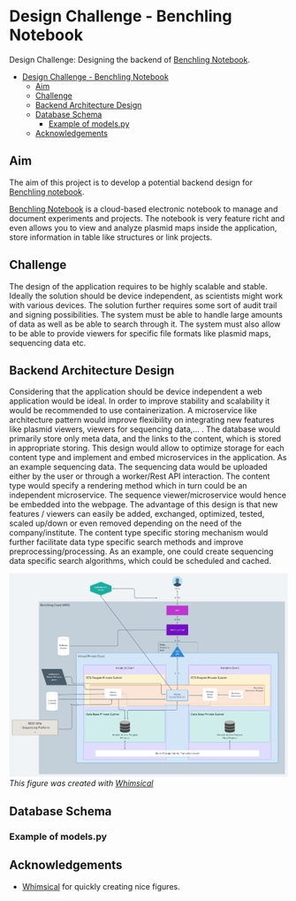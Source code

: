 # Design Challenge - Benchling Notebook

Design Challenge: Designing the backend of [Benchling Notebook](https://www.benchling.com/notebook/).

- [Design Challenge - Benchling Notebook](#design-challenge---benchling-notebook)
  - [Aim](#aim)
  - [Challenge](#challenge)
  - [Backend Architecture Design](#backend-architecture-design)
  - [Database Schema](#database-schema)
    - [Example of models.py](#example-of-modelspy)
  - [Acknowledgements](#acknowledgements)

## Aim

The aim of this project is to develop a potential backend design for [Benchling notebook](https://www.benchling.com/notebook/).


[Benchling Notebook](https://www.benchling.com/notebook/) is a cloud-based electronic notebook to manage and document experiments and projects. The notebook is very feature richt and even allows you to view and analyze plasmid maps inside the application, store information in table like structures or link projects.

## Challenge

The design of the application requires to be highly scalable and stable. Ideally the solution should be device independent, as scientists might work with various devices. The solution further requires some sort of audit trail and signing possibilities. The system must be able to handle large amounts of data as well as be able to search through it. The system must also allow to be able to provide viewers for specific file formats like plasmid maps, sequencing data etc.

## Backend Architecture Design

Considering that the application should be device independent a web application would be ideal. In order to improve stability and scalability it would be recommended to use containerization. A microservice like architecture pattern would improve flexibility on integrating new features like plasmid viewers, viewers for sequencing data,... . The database would primarily store only meta data, and the links to the content, which is stored in appropriate storing. This design would allow to optimize storage for each content type and implement and embed microservices in the application. As an example sequencing data. The sequencing data would be uploaded either by the user or through a worker/Rest API interaction. The content type would specify a rendering method which in turn could be an independent microservice. The sequence viewer/microservice would hence be embedded into the webpage. The advantage of this design is that new features / viewers can easily be added, exchanged, optimized, tested, scaled up/down or even removed depending on the need of the company/institute. The content type specific storing mechanism would further facilitate data type specific search methods and improve preprocessing/processing. As an example, one could create sequencing data specific search algorithms, which could be scheduled and cached.

![Benchling Backend Design](figures/Benchling_Notebook_Backend_Design.png)
_This figure was created with [Whimsical](https://whimsical.com/)_

## Database Schema

### Example of models.py

<!---TODO BaseTable Model-->
<!---TODO Add few tables either as Codeblock or even put the complete docker-compose part including the first architecture -->

## Acknowledgements

- [Whimsical](https://whimsical.com/) for quickly creating nice figures.
